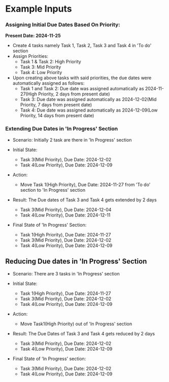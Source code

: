 # Example Inputs

### Assigning Initial Due Dates Based On Priority:
**Present Date: 2024-11-25**
- Create 4 tasks namely Task 1, Task 2, Task 3 and Task 4 in 'To do' section
- Assign Priorities:
  - Task 1 & Task 2: High Priority
  - Task 3: Mid Priority
  - Task 4: Low Priority
- Upon creating above tasks with said priorities, the due dates were automatically assigned as follows:
  - Task 1 and Task 2: Due date was assigned automatically as 2024-11-27(High Priority, 2 days from present date)
  - Task 3: Due date was assigned automatically as 2024-12-02(Mid Priority, 7 days from present date)
  - Task 4: Due date was assigned automatically as 2024-12-09(Low Priority, 14 days from present date)

### Extending Due Dates in 'In Progress' Section

- Scenario:
Initially 2 task are there in 'In Progress' section
- Initial State:
  - Task 3(Mid Priority), Due Date: 2024-12-02
  - Task 4(Low Priority), Due Date: 2024-12-09
 
- Action:
  - Move Task 1(High Priority), Due Date: 2024-11-27 from 'To do' section to 'In Progress' section

- Result:
The Due dates of Task 3 and Task 4 gets extended by 2 days
  - Task 3(Mid Priority), Due Date: 2024-12-04
  - Task 4(Low Priority), Due Date: 2024-12-11
 
- Final State of 'In Progress' Section:
  - Task 1(High Priority), Due Date: 2024-11-27
  - Task 3(Mid Priority), Due Date: 2024-12-02
  - Task 4(Low Priority), Due Date: 2024-12-09
 

## Reducing Due dates in 'In Progress' Section

- Scenario:
There are 3 tasks in 'In Progress' section
- Initial State:
  - Task 1(High Priority), Due Date: 2024-11-27
  - Task 3(Mid Priority), Due Date: 2024-12-02
  - Task 4(Low Priority), Due Date: 2024-12-09
 
- Action:
  - Move Task1(High Priority) out of 'In Progress' section
 
- Result:
The Due Dates of Task 3 and Task 4 gets reduced by 2 days
  - Task 3(Mid Priority), Due Date: 2024-12-02
  - Task 4(Low Priority), Due Date: 2024-12-09
- Final State of 'In Progress' section:
  - Task 3(Mid Priority), Due Date: 2024-12-02
  - Task 4(Low Priority), Due Date: 2024-12-09
 

